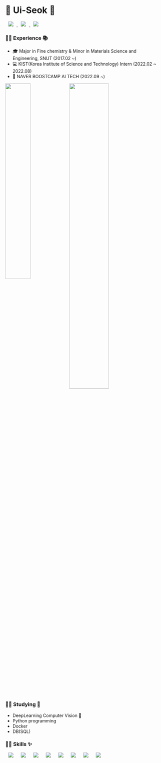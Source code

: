 # :star2: Ui-Seok :star2:

<a href="https://blog.naver.com/lus8476">
<img src="https://img.shields.io/badge/Naverblog-000000?style=flat&logo=Naver&logoColor=#03C75A&link=https://blog.naver.com/lus8476" style="height : auto; margin-left : 10px; margin-right : 10px;"/>
</a>

<a href="https://velog.io/@ui_seok">
<img src="http://img.shields.io/badge/velog-000000?style=flat&logo=velog&logoColor=#20C997&link=https://velog.io/@ui_seok" style="height : auto; margin-left : 10px; margin-right : 10px;"/>
</a>

<a href="https://ui-seok.tistory.com/">
<img src="http://img.shields.io/badge/Tistory-000000?style=flat&logo=Tistory&logoColor=#000000&link=https://ui-seok.tistory.com/" style="height : auto; margin-left : 10px; margin-right : 10px;"/>
</a>

### 🙋‍♂️ Experience 📚

* 🎓 Major in Fine chemistry & Minor in Materials Science and Engineering, SNUT (2017.02 ~)
* 💻 KIST(Korea Institute of Science and Technology) Intern (2022.02 ~ 2022.08)
* 📗 NAVER BOOSTCAMP AI TECH (2022.09 ~)


<img align='left' width='40%' src="http://mazassumnida.wtf/api/v2/generate_badge?boj=kasasima">
<img align='center' width='50%' src="https://github-readme-stats.vercel.app/api?username=Ui-Seok&show_icons=true&theme=chartreuse-dark">



### 🙋‍♂️ Studying 📝

* DeepLearning Computer Vision 👀️
* Python programming
* Docker
* DB(SQL)


### 🙋‍♂️ Skills ✨

<img src="http://img.shields.io/badge/Python-000000?style=flat&logo=Python&logoColor=3776AB" style="height : auto; margin-left : 10px; margin-right : 10px;"/>   <img src="http://img.shields.io/badge/PyTorch-000000?style=flat&logo=PyTorch&logoColor=EE4C2C" style="height : auto; margin-left : 10px; margin-right : 10px;"/>   <img src="http://img.shields.io/badge/TensorFlow-000000?style=flat&logo=TensorFlow&logoColor=FF6F00" style="height : auto; margin-left : 10px; margin-right : 10px;"/>   <img src="http://img.shields.io/badge/Docker-000000?style=flat&logo=Docker&logoColor=2496ED" style="height : auto; margin-left : 10px; margin-right : 10px;"/>   <img src="http://img.shields.io/badge/Anaconda-000000?style=flat&logo=Anaconda&logoColor=44A833" style="height : auto; margin-left : 10px; margin-right : 10px;"/>   <img src="http://img.shields.io/badge/Ubuntu-000000?style=flat&logo=Ubuntu&logoColor=E95420" style="height : auto; margin-left : 10px; margin-right : 10px;"/>   <img src="http://img.shields.io/badge/YOLO-000000?style=flat&logo=YOLO&logoColor=00FFFF" style="height : auto; margin-left : 10px; margin-right : 10px;"/>   <img src="http://img.shields.io/badge/OpenCV-000000?style=flat&logo=OpenCV&logoColor=5C3EE8" style="height : auto; margin-left : 10px; margin-right : 10px;"/>

